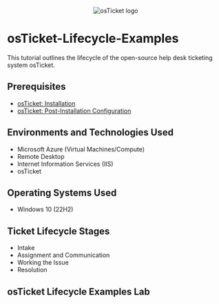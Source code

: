 <p align="center">
<img src="https://i.imgur.com/Clzj7Xs.png" alt="osTicket logo"/>
</p>

<h1>osTicket-Lifecycle-Examples</h1>
This tutorial outlines the lifecycle of the open-source help desk ticketing system osTicket.<br />

<h2>Prerequisites</h2>

- [osTicket: Installation](https://github.com/thechrisheller/osTicket-Installation)
- [osTicket: Post-Installation Configuration](https://github.com/thechrisheller/osTicket-Post-Installation/tree/main)

<h2>Environments and Technologies Used</h2>

- Microsoft Azure (Virtual Machines/Compute)
- Remote Desktop
- Internet Information Services (IIS)
- osTicket

<h2>Operating Systems Used </h2>

- Windows 10 (22H2)</b>

<h2>Ticket Lifecycle Stages</h2>

- Intake
- Assignment and Communication
- Working the Issue
- Resolution

<h2>osTicket Lifecycle Examples Lab</h2>

